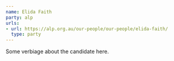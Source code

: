 ```yaml
---
name: Elida Faith
party: alp
urls:
- url: https://alp.org.au/our-people/our-people/elida-faith/
  type: party
---
```

Some verbiage about the candidate here.
